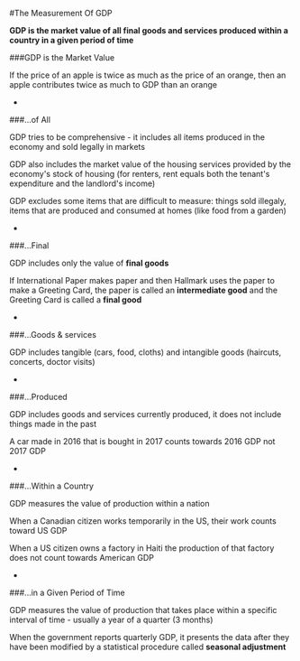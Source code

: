 #The Measurement Of GDP

**GDP is the market value of all final goods and services produced within a country in a given period of time**

###GDP is the Market Value

If the price of an apple is twice as much as the price of an orange, then an apple contributes twice as much to GDP than an orange

-

###...of All

GDP tries to be comprehensive - it includes all items produced in the economy and sold legally in markets

GDP also includes the market value of the housing services provided by the economy's stock of housing (for renters, rent equals both the tenant's expenditure and the landlord's income)

GDP excludes some items that are difficult to measure: things sold illegaly, items that are produced and consumed at homes (like food from a garden)

-

###...Final

GDP includes only the value of **final goods**

If International Paper makes paper and then Hallmark uses the paper to make a Greeting Card, the paper is called an **intermediate good** and the Greeting Card is called a **final good**

-

###...Goods & services

GDP includes tangible (cars, food, cloths) and intangible goods (haircuts, concerts, doctor visits)

-

###...Produced

GDP includes goods and services currently produced, it does not include things made in the past

A car made in 2016 that is bought in 2017 counts towards 2016 GDP not 2017 GDP

-

###...Within a Country

GDP measures the value of production within a nation

When a Canadian citizen works temporarily in the US, their work counts toward US GDP

When a US citizen owns a factory in Haiti the production of that factory does not count towards American GDP

-

###...in a Given Period of Time

GDP measures the value of production that takes place within a specific interval of time - usually a year of a quarter (3 months)

When the government reports quarterly GDP, it presents the data after they have been modified by a statistical procedure called **seasonal adjustment**
